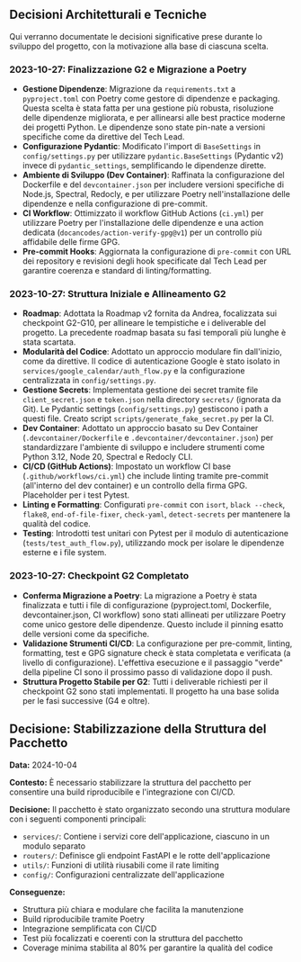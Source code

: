 ## Decisioni Architetturali e Tecniche

Qui verranno documentate le decisioni significative prese durante lo sviluppo del progetto, con la motivazione alla base di ciascuna scelta.

### 2023-10-27: Finalizzazione G2 e Migrazione a Poetry

- **Gestione Dipendenze**: Migrazione da `requirements.txt` a `pyproject.toml` con Poetry come gestore di dipendenze e packaging. Questa scelta è stata fatta per una gestione più robusta, risoluzione delle dipendenze migliorata, e per allinearsi alle best practice moderne dei progetti Python. Le dipendenze sono state pin-nate a versioni specifiche come da direttive del Tech Lead.
- **Configurazione Pydantic**: Modificato l'import di `BaseSettings` in `config/settings.py` per utilizzare `pydantic.BaseSettings` (Pydantic v2) invece di `pydantic_settings`, semplificando le dipendenze dirette.
- **Ambiente di Sviluppo (Dev Container)**: Raffinata la configurazione del Dockerfile e del `devcontainer.json` per includere versioni specifiche di Node.js, Spectral, Redocly, e per utilizzare Poetry nell'installazione delle dipendenze e nella configurazione di pre-commit.
- **CI Workflow**: Ottimizzato il workflow GitHub Actions (`ci.yml`) per utilizzare Poetry per l'installazione delle dipendenze e una action dedicata (`docancodes/action-verify-gpg@v1`) per un controllo più affidabile delle firme GPG.
- **Pre-commit Hooks**: Aggiornata la configurazione di `pre-commit` con URL dei repository e revisioni degli hook specificate dal Tech Lead per garantire coerenza e standard di linting/formatting.

### 2023-10-27: Struttura Iniziale e Allineamento G2

- **Roadmap**: Adottata la Roadmap v2 fornita da Andrea, focalizzata sui checkpoint G2-G10, per allineare le tempistiche e i deliverable del progetto. La precedente roadmap basata su fasi temporali più lunghe è stata scartata.
- **Modularità del Codice**: Adottato un approccio modulare fin dall'inizio, come da direttive. Il codice di autenticazione Google è stato isolato in `services/google_calendar/auth_flow.py` e la configurazione centralizzata in `config/settings.py`.
- **Gestione Secrets**: Implementata gestione dei secret tramite file `client_secret.json` e `token.json` nella directory `secrets/` (ignorata da Git). Le Pydantic settings (`config/settings.py`) gestiscono i path a questi file. Creato script `scripts/generate_fake_secret.py` per la CI.
- **Dev Container**: Adottato un approccio basato su Dev Container (`.devcontainer/Dockerfile` e `.devcontainer/devcontainer.json`) per standardizzare l'ambiente di sviluppo e includere strumenti come Python 3.12, Node 20, Spectral e Redocly CLI.
- **CI/CD (GitHub Actions)**: Impostato un workflow CI base (`.github/workflows/ci.yml`) che include linting tramite pre-commit (all'interno del dev container) e un controllo della firma GPG. Placeholder per i test Pytest.
- **Linting e Formatting**: Configurati `pre-commit` con `isort`, `black --check`, `flake8`, `end-of-file-fixer`, `check-yaml`, `detect-secrets` per mantenere la qualità del codice.
- **Testing**: Introdotti test unitari con Pytest per il modulo di autenticazione (`tests/test_auth_flow.py`), utilizzando mock per isolare le dipendenze esterne e i file system.

### 2023-10-27: Checkpoint G2 Completato

- **Conferma Migrazione a Poetry**: La migrazione a Poetry è stata finalizzata e tutti i file di configurazione (pyproject.toml, Dockerfile, devcontainer.json, CI workflow) sono stati allineati per utilizzare Poetry come unico gestore delle dipendenze. Questo include il pinning esatto delle versioni come da specifiche.
- **Validazione Strumenti CI/CD**: La configurazione per pre-commit, linting, formatting, test e GPG signature check è stata completata e verificata (a livello di configurazione). L'effettiva esecuzione e il passaggio "verde" della pipeline CI sono il prossimo passo di validazione dopo il push.
- **Struttura Progetto Stabile per G2**: Tutti i deliverable richiesti per il checkpoint G2 sono stati implementati. Il progetto ha una base solida per le fasi successive (G4 e oltre).

## Decisione: Stabilizzazione della Struttura del Pacchetto

**Data:** 2024-10-04

**Contesto:** È necessario stabilizzare la struttura del pacchetto per consentire una build riproducibile e l'integrazione con CI/CD.

**Decisione:** Il pacchetto è stato organizzato secondo una struttura modulare con i seguenti componenti principali:
- `services/`: Contiene i servizi core dell'applicazione, ciascuno in un modulo separato
- `routers/`: Definisce gli endpoint FastAPI e le rotte dell'applicazione
- `utils/`: Funzioni di utilità riusabili come il rate limiting
- `config/`: Configurazioni centralizzate dell'applicazione

**Conseguenze:**
- Struttura più chiara e modulare che facilita la manutenzione
- Build riproducibile tramite Poetry
- Integrazione semplificata con CI/CD
- Test più focalizzati e coerenti con la struttura del pacchetto
- Coverage minima stabilita al 80% per garantire la qualità del codice
